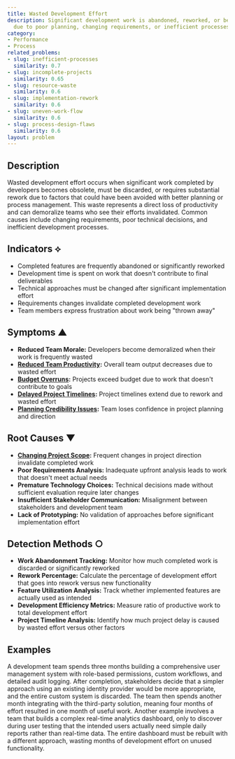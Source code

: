 ```yaml
---
title: Wasted Development Effort
description: Significant development work is abandoned, reworked, or becomes obsolete
  due to poor planning, changing requirements, or inefficient processes.
category:
- Performance
- Process
related_problems:
- slug: inefficient-processes
  similarity: 0.7
- slug: incomplete-projects
  similarity: 0.65
- slug: resource-waste
  similarity: 0.6
- slug: implementation-rework
  similarity: 0.6
- slug: uneven-work-flow
  similarity: 0.6
- slug: process-design-flaws
  similarity: 0.6
layout: problem
---
```


## Description

Wasted development effort occurs when significant work completed by developers becomes obsolete, must be discarded, or requires substantial rework due to factors that could have been avoided with better planning or process management. This waste represents a direct loss of productivity and can demoralize teams who see their efforts invalidated. Common causes include changing requirements, poor technical decisions, and inefficient development processes.

## Indicators ⟡

- Completed features are frequently abandoned or significantly reworked
- Development time is spent on work that doesn't contribute to final deliverables
- Technical approaches must be changed after significant implementation effort
- Requirements changes invalidate completed development work
- Team members express frustration about work being "thrown away"

## Symptoms ▲

- **Reduced Team Morale:** Developers become demoralized when their work is frequently wasted
- **[Reduced Team Productivity](reduced-team-productivity.md):** Overall team output decreases due to wasted effort
- **[Budget Overruns](budget-overruns.md):** Projects exceed budget due to work that doesn't contribute to goals
- **[Delayed Project Timelines](delayed-project-timelines.md):** Project timelines extend due to rework and wasted effort
- **[Planning Credibility Issues](planning-credibility-issues.md):** Team loses confidence in project planning and direction

## Root Causes ▼

- **[Changing Project Scope](changing-project-scope.md):** Frequent changes in project direction invalidate completed work
- **Poor Requirements Analysis:** Inadequate upfront analysis leads to work that doesn't meet actual needs
- **Premature Technology Choices:** Technical decisions made without sufficient evaluation require later changes
- **Insufficient Stakeholder Communication:** Misalignment between stakeholders and development team
- **Lack of Prototyping:** No validation of approaches before significant implementation effort

## Detection Methods ○

- **Work Abandonment Tracking:** Monitor how much completed work is discarded or significantly reworked
- **Rework Percentage:** Calculate the percentage of development effort that goes into rework versus new functionality
- **Feature Utilization Analysis:** Track whether implemented features are actually used as intended
- **Development Efficiency Metrics:** Measure ratio of productive work to total development effort
- **Project Timeline Analysis:** Identify how much project delay is caused by wasted effort versus other factors

## Examples

A development team spends three months building a comprehensive user management system with role-based permissions, custom workflows, and detailed audit logging. After completion, stakeholders decide that a simpler approach using an existing identity provider would be more appropriate, and the entire custom system is discarded. The team then spends another month integrating with the third-party solution, meaning four months of effort resulted in one month of useful work. Another example involves a team that builds a complex real-time analytics dashboard, only to discover during user testing that the intended users actually need simple daily reports rather than real-time data. The entire dashboard must be rebuilt with a different approach, wasting months of development effort on unused functionality.